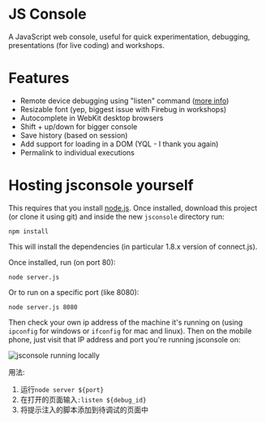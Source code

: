 # JS Console

A JavaScript web console, useful for quick experimentation, debugging, presentations (for live coding) and workshops.

# Features

- Remote device debugging using "listen" command ([more info](http://jsconsole.com/remote-debugging.html))
- Resizable font (yep, biggest issue with Firebug in workshops)
- Autocomplete in WebKit desktop browsers
- Shift + up/down for bigger console
- Save history (based on session)
- Add support for loading in a DOM (YQL - I thank you again)
- Permalink to individual executions

# Hosting jsconsole yourself

This requires that you install [node.js](http://nodejs.org). Once installed, download this project (or clone it using git) and inside the new `jsconsole` directory run:

    npm install

This will install the dependencies (in particular 1.8.x version of connect.js).

Once installed, run (on port 80):

    node server.js

Or to run on a specific port (like 8080):

    node server.js 8080

Then check your own ip address of the machine it's running on (using `ipconfig` for windows or `ifconfig` for mac and linux). Then on the mobile phone, just visit that IP address and port you're running jsconsole on:

![jsconsole running locally](http://i.imgur.com/hyRF5.png)


用法:
1.  运行`node server ${port}`
2.  在打开的页面输入`:listen ${debug_id}`
3.  将提示注入的脚本添加到待调试的页面中
